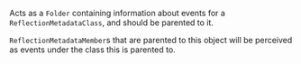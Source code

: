 Acts as a `Folder` containing information about events for a `ReflectionMetadataClass`, and should be parented to it.

`ReflectionMetadataMember`s that are parented to this object will be perceived as events under the class this is parented to.